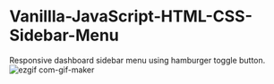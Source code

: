 # Vanillla-JavaScript-HTML-CSS-Sidebar-Menu
Responsive dashboard sidebar menu using hamburger toggle button. 
![ezgif com-gif-maker](https://user-images.githubusercontent.com/71884388/195451101-34c5cab4-b880-4fbb-a415-76c4e3fe17fa.gif)
